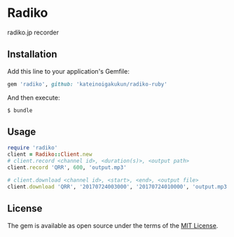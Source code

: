 # Radiko

radiko.jp recorder

## Installation

Add this line to your application's Gemfile:

```ruby
gem 'radiko', github: 'kateinoigakukun/radiko-ruby'
```

And then execute:

    $ bundle

## Usage

```ruby
require 'radiko'
client = Radiko::Client.new
# client.record <channel id>, <duration(s)>, <output path>
client.record 'QRR', 600, 'output.mp3'

# client.download <channel id>, <start>, <end>, <output file>
client.download 'QRR', '20170724003000', '20170724010000', 'output.mp3'
```


## License

The gem is available as open source under the terms of the [MIT License](http://opensource.org/licenses/MIT).

